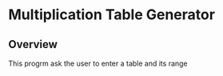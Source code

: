 # Multiplication Table Generator

## Overview
This progrm ask the user to enter a table and its range
